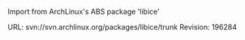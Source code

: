Import from ArchLinux's ABS package 'libice'

URL: svn://svn.archlinux.org/packages/libice/trunk
Revision: 196284
